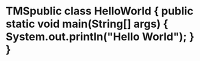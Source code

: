 # TMSpublic class HelloWorld {  public static void main(String[] args) {   System.out.println("Hello World");       } }
